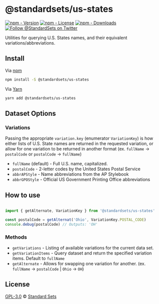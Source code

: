 # @standardsets/us-states

[![npm - Version](https://img.shields.io/npm/v/@standardsets/us-states?style=flat-square)](https://www.pkgstats.com/pkg:@standardsets/us-states?ref=github.com)
[![npm - License](https://img.shields.io/npm/l/@standardsets/us-states?style=flat-square)](../../LICENSE)
[![npm - Downloads](https://img.shields.io/npm/dt/@standardsets/us-states?style=flat-square)](https://www.pkgstats.com/pkg:@standardsets/us-states?ref=github.com)
[![Follow @StandardSets on Twitter](https://img.shields.io/twitter/follow/standardsets?style=social)](https://twitter.com/standardsets)

Utilities for querying U.S. States names, and their equivalent variations/abbreviations.

## Install

Via [npm](https://npmjs.com/package/@standardsets/us-states)

```sh
npm install -S @standardsets/us-states
```

Via [Yarn](https://yarn.pm/@standardsets/us-states)

```sh
yarn add @standardsets/us-states
```

## Dataset Options

### Variations

Passing the appropriate `variation.key` (enumerator `VariationKey`) is how either
lists of U.S. State names are returned in the requested variation, or allow for
one variation to be returned in another format (ex. `fullName` -> `postalCode`
or `postalCode` -> `fullName`)

* `fullName` (default) - Full U.S. name, capitalized.
* `postalCode` - 2-letter codes by the United States Postal Service
* `abbrAPStyle` - Name abbreviations from the AP Stylebook
* `abbrGPOStyle` - Official US Government Printing Office abbreviations

## How to use

```js

import { getAlternate, VariationKey } from '@standardsets/us-states'

const postalCode = getAlternat('Ohio', VariationKey.POSTAL_CODE)
console.debug(postalCode) // Outputs: 'OH'

```

### Methods

* `getVariations` - Listing of available variations for the current data set.
* `getVariationItems` - Query dataset and return the specified variation items. Default to `fullName`
* `getAlternate` - Allows for swapping one variation for another. (ex. `fullName` -> `postalCode` | `Ohio` -> `OH`)

## License

[GPL-3.0](../../LICENSE) © [Standard Sets](https://standardsets.com)
